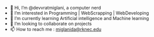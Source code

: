 - 👋 Hi, I’m @devvratmiglani, a computer nerd
- 👀 I’m interested in Programming | WebScrapping | WebDeveloping
- 🌱 I’m currently learning Artificial intelligence and Machine learning
- 💞️ I’m looking to collaborate on projects
- 📫 How to reach me : miglanida@rknec.edu

<!---
Devvratmiglani/Devvratmiglani is a ✨ special ✨ repository because its `README.md` (this file) appears on your GitHub profile.
You can click the Preview link to take a look at your changes.
--->
